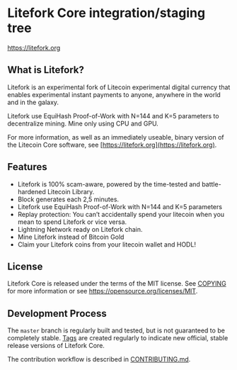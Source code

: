Litefork Core integration/staging tree
=====================================

https://litefork.org

What is Litefork?
----------------

Litefork is an experimental fork of Litecoin experimental digital currency that enables experimental instant payments to anyone, anywhere in the world and in the galaxy.

Litefork use EquiHash Proof-of-Work with N=144 and K=5 parameters to decentralize mining.
Mine only using CPU and GPU.

For more information, as well as an immediately useable, binary version of
the Litecoin Core software, see [https://litefork.org](https://litefork.org).

Features
--------

- Litefork is 100% scam-aware, powered by the time-tested and battle-hardened Litecoin Library.
- Block generates each 2,5 minutes.
- Litefork use EquiHash Proof-of-Work with N=144 and K=5 parameters
- Replay protection: You can’t accidentally spend your litecoin when you mean to spend Litefork or vice versa.
- Lightning Network ready on Litefork chain.
- Mine Litefork instead of Bitcoin Gold
- Claim your Litefork coins from your litecoin wallet and HODL!

License
-------

Litefork Core is released under the terms of the MIT license. See [COPYING](COPYING) for more
information or see https://opensource.org/licenses/MIT.

Development Process
-------------------

The `master` branch is regularly built and tested, but is not guaranteed to be
completely stable. [Tags](https://github.com/litefork-project/litefork/tags) are created
regularly to indicate new official, stable release versions of Litefork Core.

The contribution workflow is described in [CONTRIBUTING.md](CONTRIBUTING.md).


